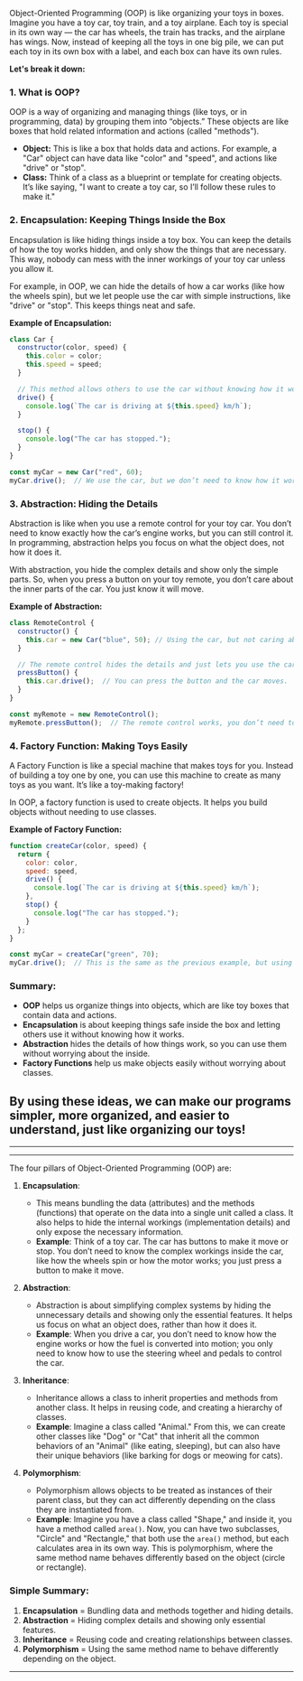 Object-Oriented Programming (OOP) is like organizing your toys in boxes. Imagine you have a toy car, toy train, and a toy airplane. Each toy is special in its own way — the car has wheels, the train has tracks, and the airplane has wings. Now, instead of keeping all the toys in one big pile, we can put each toy in its own box with a label, and each box can have its own rules.

**Let's break it down:**

### 1. **What is OOP?**
OOP is a way of organizing and managing things (like toys, or in programming, data) by grouping them into “objects.” These objects are like boxes that hold related information and actions (called "methods").

- **Object:** This is like a box that holds data and actions. For example, a "Car" object can have data like "color" and "speed", and actions like "drive" or "stop".
- **Class:** Think of a class as a blueprint or template for creating objects. It’s like saying, "I want to create a toy car, so I’ll follow these rules to make it."

### 2. **Encapsulation: Keeping Things Inside the Box**
Encapsulation is like hiding things inside a toy box. You can keep the details of how the toy works hidden, and only show the things that are necessary. This way, nobody can mess with the inner workings of your toy car unless you allow it.

For example, in OOP, we can hide the details of how a car works (like how the wheels spin), but we let people use the car with simple instructions, like "drive" or "stop". This keeps things neat and safe.

**Example of Encapsulation:**
```javascript
class Car {
  constructor(color, speed) {
    this.color = color;
    this.speed = speed;
  }

  // This method allows others to use the car without knowing how it works
  drive() {
    console.log(`The car is driving at ${this.speed} km/h`);
  }

  stop() {
    console.log("The car has stopped.");
  }
}

const myCar = new Car("red", 60);
myCar.drive();  // We use the car, but we don’t need to know how it works inside.
```

### 3. **Abstraction: Hiding the Details**
Abstraction is like when you use a remote control for your toy car. You don’t need to know exactly how the car’s engine works, but you can still control it. In programming, abstraction helps you focus on what the object does, not how it does it.

With abstraction, you hide the complex details and show only the simple parts. So, when you press a button on your toy remote, you don’t care about the inner parts of the car. You just know it will move.

**Example of Abstraction:**
```javascript
class RemoteControl {
  constructor() {
    this.car = new Car("blue", 50); // Using the car, but not caring about the details
  }

  // The remote control hides the details and just lets you use the car
  pressButton() {
    this.car.drive();  // You can press the button and the car moves.
  }
}

const myRemote = new RemoteControl();
myRemote.pressButton();  // The remote control works, you don’t need to know how.
```

### 4. **Factory Function: Making Toys Easily**
A Factory Function is like a special machine that makes toys for you. Instead of building a toy one by one, you can use this machine to create as many toys as you want. It’s like a toy-making factory!

In OOP, a factory function is used to create objects. It helps you build objects without needing to use classes.

**Example of Factory Function:**
```javascript
function createCar(color, speed) {
  return {
    color: color,
    speed: speed,
    drive() {
      console.log(`The car is driving at ${this.speed} km/h`);
    },
    stop() {
      console.log("The car has stopped.");
    }
  };
}

const myCar = createCar("green", 70);
myCar.drive();  // This is the same as the previous example, but using a factory function.
```

### Summary:
- **OOP** helps us organize things into objects, which are like toy boxes that contain data and actions.
- **Encapsulation** is about keeping things safe inside the box and letting others use it without knowing how it works.
- **Abstraction** hides the details of how things work, so you can use them without worrying about the inside.
- **Factory Functions** help us make objects easily without worrying about classes.

By using these ideas, we can make our programs simpler, more organized, and easier to understand, just like organizing our toys!
---
---
---

The four pillars of Object-Oriented Programming (OOP) are:

1. **Encapsulation**:
   - This means bundling the data (attributes) and the methods (functions) that operate on the data into a single unit called a class. It also helps to hide the internal workings (implementation details) and only expose the necessary information.
   - **Example**: Think of a toy car. The car has buttons to make it move or stop. You don’t need to know the complex workings inside the car, like how the wheels spin or how the motor works; you just press a button to make it move.

2. **Abstraction**:
   - Abstraction is about simplifying complex systems by hiding the unnecessary details and showing only the essential features. It helps us focus on what an object does, rather than how it does it.
   - **Example**: When you drive a car, you don’t need to know how the engine works or how the fuel is converted into motion; you only need to know how to use the steering wheel and pedals to control the car.

3. **Inheritance**:
   - Inheritance allows a class to inherit properties and methods from another class. It helps in reusing code, and creating a hierarchy of classes.
   - **Example**: Imagine a class called "Animal." From this, we can create other classes like "Dog" or "Cat" that inherit all the common behaviors of an "Animal" (like eating, sleeping), but can also have their unique behaviors (like barking for dogs or meowing for cats).

4. **Polymorphism**:
   - Polymorphism allows objects to be treated as instances of their parent class, but they can act differently depending on the class they are instantiated from.
   - **Example**: Imagine you have a class called "Shape," and inside it, you have a method called `area()`. Now, you can have two subclasses, "Circle" and "Rectangle," that both use the `area()` method, but each calculates area in its own way. This is polymorphism, where the same method name behaves differently based on the object (circle or rectangle).

### Simple Summary:
1. **Encapsulation** = Bundling data and methods together and hiding details.
2. **Abstraction** = Hiding complex details and showing only essential features.
3. **Inheritance** = Reusing code and creating relationships between classes.
4. **Polymorphism** = Using the same method name to behave differently depending on the object.

---